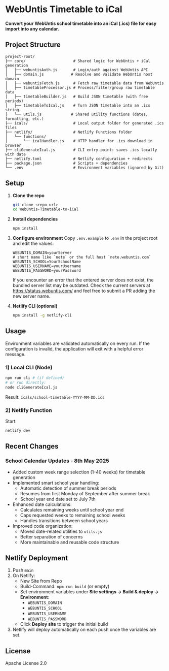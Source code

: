 # WebUntis Timetable to iCal

**Convert your WebUntis school timetable into an iCal (.ics) file for easy import into any calendar.**

## Project Structure

```
project-root/
├── core/                     # Shared logic for WebUntis + iCal generation
│   ├── webuntisAuth.js       # Login/auth against WebUntis API
│   ├── domain.js            # Resolve and validate WebUntis host domain
│   ├── webuntisFetch.js      # Fetch raw timetable data from WebUntis
│   ├── timetableProcessor.js # Process/filter/group raw timetable data
│   ├── timetableBuilder.js   # Build JSON timetable (with free periods)
│   ├── timetableToIcal.js    # Turn JSON timetable into an .ics string
│   └── utils.js             # Shared utility functions (dates, formatting, etc.)
├── icals/                    # Local output folder for generated .ics files
├── netlify/                  # Netlify Functions folder
│   └── functions/
│       └── icalHandler.js    # HTTP handler for .ics download in browser
├── cliGenerateIcal.js        # CLI entry-point: saves .ics locally with date
├── netlify.toml              # Netlify configuration + redirects
├── package.json              # Scripts + dependencies
└── .env                      # Environment variables (ignored by Git)
```

## Setup

1. **Clone the repo**
   ```bash
   git clone <repo-url>
   cd WebUntis-Timetable-to-iCal
   ```

2. **Install dependencies**
   ```bash
   npm install
   ```

3. **Configure environment**
   Copy `.env.example` to `.env` in the project root and edit the values:
   ```env
   WEBUNTIS_DOMAIN=yourServer
   # short name like `nete` or the full host `nete.webuntis.com`
   WEBUNTIS_SCHOOL=YourSchoolName
   WEBUNTIS_USERNAME=yourUsername
   WEBUNTIS_PASSWORD=yourPassword
   ```

   If you encounter an error that the entered server does not exist, the
   bundled server list may be outdated. Check the current servers at
   <https://status.webuntis.com/> and feel free to submit a PR adding the new
   server name.

4. **Netlify CLI (optional)**
   ```bash
   npm install -g netlify-cli
   ```

## Usage

Environment variables are validated automatically on every run. If the
configuration is invalid, the application will exit with a helpful error
message.

### 1) Local CLI (Node)

```bash
npm run cli # (if defined)
# or run directly:
node cliGenerateIcal.js
```
Result: `icals/school-timetable-YYYY-MM-DD.ics`

### 2) Netlify Function

Start:
```bash
netlify dev
```


## Recent Changes

### School Calendar Updates - 8th May 2025
- Added custom week range selection (1-40 weeks) for timetable generation
- Implemented smart school year handling:
  * Automatic detection of summer break periods
  * Resumes from first Monday of September after summer break
  * School year end date set to July 7th
- Enhanced date calculations:
  * Calculates remaining weeks until school year end
  * Caps requested weeks to remaining school weeks
  * Handles transitions between school years
- Improved code organization:
  * Moved date-related utilities to `utils.js`
  * Better separation of concerns
  * More maintainable and reusable code structure

## Netlify Deployment

1. Push `main`
2. On Netlify:
   - New Site from Repo
   - Build-Command: `npm run build` (or empty)
   - Set environment variables under **Site settings → Build & deploy → Environment**:
     - `WEBUNTIS_DOMAIN`
     - `WEBUNTIS_SCHOOL`
     - `WEBUNTIS_USERNAME`
     - `WEBUNTIS_PASSWORD`
   - Click **Deploy site** to trigger the initial build
3. Netlify will deploy automatically on each push once the variables are set.

## License

Apache License 2.0
